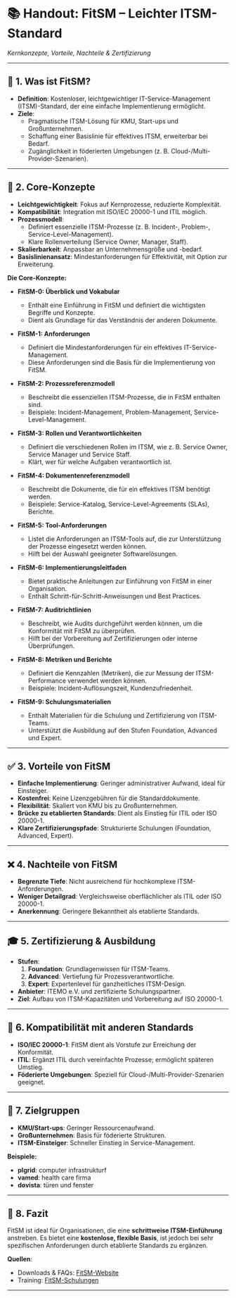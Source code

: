 # 📚 **Handout: FitSM – Leichter ITSM-Standard**  
*Kernkonzepte, Vorteile, Nachteile & Zertifizierung*  

---

## 📌 **1. Was ist FitSM?**  
- **Definition**: Kostenloser, leichtgewichtiger IT-Service-Management (ITSM)-Standard, der eine einfache Implementierung ermöglicht.  
- **Ziele**:  
  - Pragmatische ITSM-Lösung für KMU, Start-ups und Großunternehmen.  
  - Schaffung einer Basislinie für effektives ITSM, erweiterbar bei Bedarf.  
  - Zugänglichkeit in föderierten Umgebungen (z. B. Cloud-/Multi-Provider-Szenarien).  

---

## 🧠 **2. Core-Konzepte**  
- **Leichtgewichtigkeit**: Fokus auf Kernprozesse, reduzierte Komplexität.  
- **Kompatibilität**: Integration mit ISO/IEC 20000-1 und ITIL möglich.  
- **Prozessmodell**:  
  - Definiert essenzielle ITSM-Prozesse (z. B. Incident-, Problem-, Service-Level-Management).  
  - Klare Rollenverteilung (Service Owner, Manager, Staff).  
- **Skalierbarkeit**: Anpassbar an Unternehmensgröße und -bedarf.  
- **Basislinienansatz**: Mindestanforderungen für Effektivität, mit Option zur Erweiterung.  

**Die Core-Konzepte:**

- **FitSM-0: Überblick und Vokabular**  
  - Enthält eine Einführung in FitSM und definiert die wichtigsten Begriffe und Konzepte.  
  - Dient als Grundlage für das Verständnis der anderen Dokumente.  

- **FitSM-1: Anforderungen**  
  - Definiert die Mindestanforderungen für ein effektives IT-Service-Management.  
  - Diese Anforderungen sind die Basis für die Implementierung von FitSM.  

- **FitSM-2: Prozessreferenzmodell**  
  - Beschreibt die essenziellen ITSM-Prozesse, die in FitSM enthalten sind.  
  - Beispiele: Incident-Management, Problem-Management, Service-Level-Management.  

- **FitSM-3: Rollen und Verantwortlichkeiten**  
  - Definiert die verschiedenen Rollen im ITSM, wie z. B. Service Owner, Service Manager und Service Staff.  
  - Klärt, wer für welche Aufgaben verantwortlich ist.  

- **FitSM-4: Dokumentenreferenzmodell**  
  - Beschreibt die Dokumente, die für ein effektives ITSM benötigt werden.  
  - Beispiele: Service-Katalog, Service-Level-Agreements (SLAs), Berichte.  

- **FitSM-5: Tool-Anforderungen**  
  - Listet die Anforderungen an ITSM-Tools auf, die zur Unterstützung der Prozesse eingesetzt werden können.  
  - Hilft bei der Auswahl geeigneter Softwarelösungen.  

- **FitSM-6: Implementierungsleitfaden**  
  - Bietet praktische Anleitungen zur Einführung von FitSM in einer Organisation.  
  - Enthält Schritt-für-Schritt-Anweisungen und Best Practices.  

- **FitSM-7: Auditrichtlinien**  
  - Beschreibt, wie Audits durchgeführt werden können, um die Konformität mit FitSM zu überprüfen.  
  - Hilft bei der Vorbereitung auf Zertifizierungen oder interne Überprüfungen.  

- **FitSM-8: Metriken und Berichte**  
  - Definiert die Kennzahlen (Metriken), die zur Messung der ITSM-Performance verwendet werden können.  
  - Beispiele: Incident-Auflösungszeit, Kundenzufriedenheit.  

- **FitSM-9: Schulungsmaterialien**  
  - Enthält Materialien für die Schulung und Zertifizierung von ITSM-Teams.  
  - Unterstützt die Ausbildung auf den Stufen Foundation, Advanced und Expert.  

---

## ✅ **3. Vorteile von FitSM**  
- **Einfache Implementierung**: Geringer administrativer Aufwand, ideal für Einsteiger.  
- **Kostenfrei**: Keine Lizenzgebühren für die Standarddokumente.  
- **Flexibilität**: Skaliert von KMU bis zu Großunternehmen.  
- **Brücke zu etablierten Standards**: Dient als Einstieg für ITIL oder ISO 20000-1.  
- **Klare Zertifizierungspfade**: Strukturierte Schulungen (Foundation, Advanced, Expert).  

---

## ❌ **4. Nachteile von FitSM**  
- **Begrenzte Tiefe**: Nicht ausreichend für hochkomplexe ITSM-Anforderungen.  
- **Weniger Detailgrad**: Vergleichsweise oberflächlicher als ITIL oder ISO 20000-1.  
- **Anerkennung**: Geringere Bekanntheit als etablierte Standards.  

---

## 🎓 **5. Zertifizierung & Ausbildung**  
- **Stufen**:  
  1. **Foundation**: Grundlagenwissen für ITSM-Teams.  
  2. **Advanced**: Vertiefung für Prozessverantwortliche.  
  3. **Expert**: Expertenlevel für ganzheitliches ITSM-Design.  
- **Anbieter**: ITEMO e.V. und zertifizierte Schulungspartner.  
- **Ziel**: Aufbau von ITSM-Kapazitäten und Vorbereitung auf ISO 20000-1.  

---

## 🔗 **6. Kompatibilität mit anderen Standards**  
- **ISO/IEC 20000-1**: FitSM dient als Vorstufe zur Erreichung der Konformität.  
- **ITIL**: Ergänzt ITIL durch vereinfachte Prozesse; ermöglicht späteren Umstieg.  
- **Föderierte Umgebungen**: Speziell für Cloud-/Multi-Provider-Szenarien geeignet.  

---

## 🎯 **7. Zielgruppen**  
- **KMU/Start-ups**: Geringer Ressourcenaufwand.  
- **Großunternehmen**: Basis für föderierte Strukturen.  
- **ITSM-Einsteiger**: Schneller Einstieg in Service-Management.  

**Beispiele:**
- **plgrid**: computer infrastrukturf
- **vamed**: health care firma
- **dovista**: türen und fenster
---

## 📝 **8. Fazit**  
FitSM ist ideal für Organisationen, die eine **schrittweise ITSM-Einführung** anstreben. Es bietet eine **kostenlose, flexible Basis**, ist jedoch bei sehr spezifischen Anforderungen durch etablierte Standards zu ergänzen.  

**Quellen**:  
- Downloads & FAQs: [FitSM-Website](https://www.fitsm.eu)  
- Training: [FitSM-Schulungen](https://www.fitsm.eu/training)  

--- 

